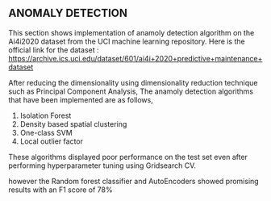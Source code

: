 ## ANOMALY DETECTION

This section shows implementation of anamoly detection algorithm on the Ai4i2020 dataset from the UCI machine learning repository. Here is the official link for the dataset : https://archive.ics.uci.edu/dataset/601/ai4i+2020+predictive+maintenance+dataset

After reducing the dimensionality using dimensionality reduction technique such as Principal Component Analysis, The anamoly detection algorithms that have been implemented are as follows, 

1) Isolation Forest
2) Density based spatial clustering
3) One-class SVM
4) Local outlier factor

These algorithms displayed poor performance on the test set even after performing hyperparameter tuning using Gridsearch CV.

however the Random forest classifier and AutoEncoders showed promising results with an F1 score of 78%





